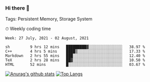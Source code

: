 ### Hi there 👋

Tags: Persistent Memory, Storage System

<!--

[![Anurag's github stats](https://github-readme-stats.vercel.app/api?username=wwyf)](https://github.com/anuraghazra/github-readme-stats)

[![Anurag's github stats](https://github-readme-stats.vercel.app/api?username=wwyf&count_private=true)](https://github.com/anuraghazra/github-readme-stats)


[![Top Langs](https://github-readme-stats.vercel.app/api/top-langs/?username=wwyf&count_private=true&&hide=jupyter%20notebook,html)](https://github.com/anuraghazra/github-readme-stats)



-->


⏱ Weekly coding time

<!--START_SECTION:waka-->
```text
Week: 27 July, 2021 - 02 August, 2021

sh         9 hrs 12 mins   █████████▓░░░░░░░░░░░░░░░   38.97 % 
C++        4 hrs 5 mins    ████▒░░░░░░░░░░░░░░░░░░░░   17.33 % 
Markdown   2 hrs 55 mins   ███░░░░░░░░░░░░░░░░░░░░░░   12.40 % 
TeX        2 hrs 28 mins   ██▓░░░░░░░░░░░░░░░░░░░░░░   10.50 % 
HTML       52 mins         █░░░░░░░░░░░░░░░░░░░░░░░░   03.67 % 
```
<!--END_SECTION:waka-->



[![Anurag's github stats](https://github-readme-stats.vercel.app/api?username=wwyf&count_private=true&show_icons=true&hide_border=true)](https://github.com/anuraghazra/github-readme-stats) [![Top Langs](https://github-readme-stats.vercel.app/api/top-langs/?username=wwyf&count_private=true&hide=jupyter%20notebook,html,OpenEdge%20ABL&langs_count=10&layout=compact&hide_border=true)](https://github.com/anuraghazra/github-readme-stats)

<!--

[![willianrod's wakatime stats](https://github-readme-stats.vercel.app/api/wakatime?username=wwyf)](https://github.com/anuraghazra/github-readme-stats)


-->
